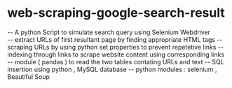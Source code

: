 # web-scraping-google-search-result


-- A python Script to simulate search query using Selenium Webdriver <br>
-- extract URLs of first resultant page by finding appropriate HTML tags
-- scraping URLs by using python set properties to prevent repetetive links
-- indexing through links to scrape website content using corresponding links
-- module ( pandas ) to read the two tables contating URLs and text
-- SQL insertion using python , MySQL database
-- python modules : selenium , Beautiful Soup
